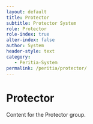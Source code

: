 ```yaml
---
layout: default
title: Protector
subtitle: Protector System
role: Protector
role-index: true
alter-index: false
author: System
header-style: text
category: 
   - Peritia-System
permalink: /peritia/protector/
---
```

# Protector
Content for the Protector group.
